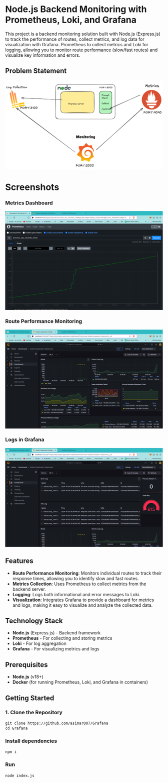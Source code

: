 # Node.js Backend Monitoring with Prometheus, Loki, and Grafana

This project is a backend monitoring solution built with Node.js (Express.js) to track the performance of routes, collect metrics, and log data for visualization with Grafana. Prometheus to collect metrics and Loki for logging, allowing you to monitor route performance (slow/fast routes) and visualize key information and errors.

## Problem Statement

![Problem Statement](https://github.com/asimar007/Cross-Region-Migration-of-AWS-EBS-Volumes/blob/main/Screenshot/Grafana.png?raw=true)

# Screenshots

### Metrics Dashboard

![Metrics Dashboard](https://github.com/asimar007/Cross-Region-Migration-of-AWS-EBS-Volumes/blob/main/Screenshot/G-1.png?raw=true)

### Route Performance Monitoring

![Route Performance Monitoring](https://github.com/asimar007/Cross-Region-Migration-of-AWS-EBS-Volumes/blob/main/Screenshot/G-3.png?raw=true)

### Logs in Grafana

![Logs in Grafana](https://github.com/asimar007/Cross-Region-Migration-of-AWS-EBS-Volumes/blob/main/Screenshot/G-2.png?raw=true)

## Features

- **Route Performance Monitoring**: Monitors individual routes to track their response times, allowing you to identify slow and fast routes.
- **Metrics Collection**: Uses Prometheus to collect metrics from the backend server.
- **Logging**: Logs both informational and error messages to Loki.
- **Visualization**: Integrates Grafana to provide a dashboard for metrics and logs, making it easy to visualize and analyze the collected data.

## Technology Stack

- **Node.js** (Express.js) - Backend framework
- **Prometheus** - For collecting and storing metrics
- **Loki** - For log aggregation
- **Grafana** - For visualizing metrics and logs

## Prerequisites

- **Node.js** (v18+)
- **Docker** (for running Prometheus, Loki, and Grafana in containers)

## Getting Started

### 1. Clone the Repository

```
git clone https://github.com/asimar007/Grafana
cd Grafana
```

### Install dependencies

```
npm i
```

### Run

```
node index.js
```
